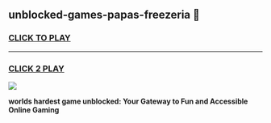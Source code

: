 
## unblocked-games-papas-freezeria 👋
<h3>
<a href="https://premium.freeplayer.one?title=unblocked-games-papas-freezeria&ref=14F">CLICK TO PLAY</a></h3>
<hr>

<h3>
<a href="https://premium.freeplayer.one?title=unblocked-games-papas-freezeria&ref=14F">CLICK 2 PLAY</a>
  
</h3>

<a href="https://premium.freeplayer.one?title=unblocked-games-papas-freezeria&ref=12F/"><img src="https://clearcache.store/games.png"></a>


**worlds hardest game unblocked: Your Gateway to Fun and Accessible Online Gaming**
